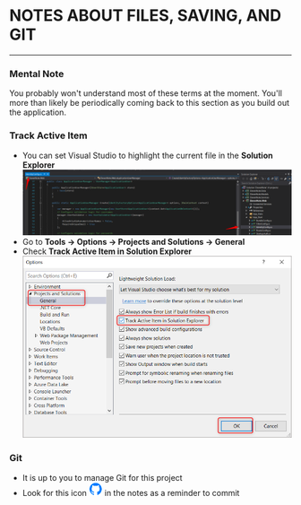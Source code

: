 # NOTES ABOUT FILES, SAVING, AND GIT
---
### Mental Note
You probably won't understand most of these terms at the moment. You'll more than likely be periodically coming back to this section as you build out the application.

### Track Active Item
- You can set Visual Studio to highlight the current file in the **Solution Explorer**
![Track Item Example](../assets/0.0-A.png)
- Go to **Tools -> Options -> Projects and Solutions -> General**
- Check **Track Active Item in Solution Explorer**
![Track Active Item](../assets/0.0-B.png)

### Git
- It is up to you to manage Git for this project
- Look for this icon ![Git](../assets/devicons_github_badge.png) in the notes as a reminder to commit
